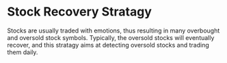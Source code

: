 # Stock Recovery Stratagy

Stocks are usually traded with emotions, thus resulting in many overbought and oversold stock symbols. Typically, the oversold stocks will eventually recover, and this stratagy aims at detecting oversold stocks and trading them daily.
